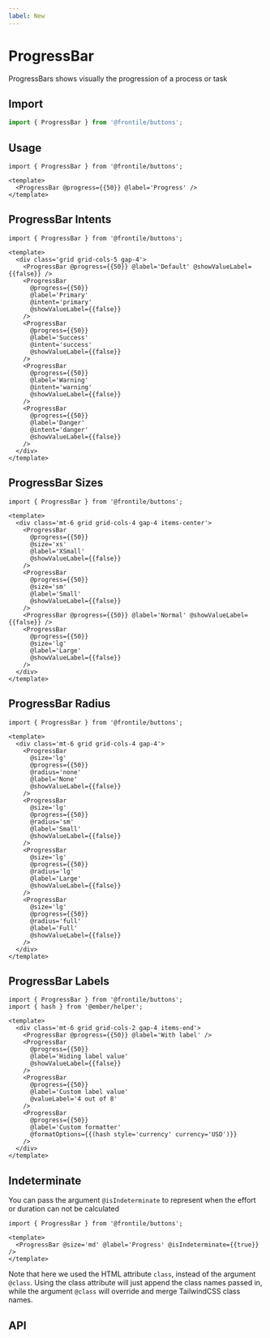 ```yaml
---
label: New
---
```


# ProgressBar

ProgressBars shows visually the progression of a process or task

## Import

```js
import { ProgressBar } from '@frontile/buttons';
```

## Usage

```gjs preview
import { ProgressBar } from '@frontile/buttons';

<template>
  <ProgressBar @progress={{50}} @label='Progress' />
</template>
```

## ProgressBar Intents

```gjs preview
import { ProgressBar } from '@frontile/buttons';

<template>
  <div class='grid grid-cols-5 gap-4'>
    <ProgressBar @progress={{50}} @label='Default' @showValueLabel={{false}} />
    <ProgressBar
      @progress={{50}}
      @label='Primary'
      @intent='primary'
      @showValueLabel={{false}}
    />
    <ProgressBar
      @progress={{50}}
      @label='Success'
      @intent='success'
      @showValueLabel={{false}}
    />
    <ProgressBar
      @progress={{50}}
      @label='Warning'
      @intent='warning'
      @showValueLabel={{false}}
    />
    <ProgressBar
      @progress={{50}}
      @label='Danger'
      @intent='danger'
      @showValueLabel={{false}}
    />
  </div>
</template>
```

## ProgressBar Sizes

```gjs preview
import { ProgressBar } from '@frontile/buttons';

<template>
  <div class='mt-6 grid grid-cols-4 gap-4 items-center'>
    <ProgressBar
      @progress={{50}}
      @size='xs'
      @label='XSmall'
      @showValueLabel={{false}}
    />
    <ProgressBar
      @progress={{50}}
      @size='sm'
      @label='Small'
      @showValueLabel={{false}}
    />
    <ProgressBar @progress={{50}} @label='Normal' @showValueLabel={{false}} />
    <ProgressBar
      @progress={{50}}
      @size='lg'
      @label='Large'
      @showValueLabel={{false}}
    />
  </div>
</template>
```

## ProgressBar Radius

```gjs preview
import { ProgressBar } from '@frontile/buttons';

<template>
  <div class='mt-6 grid grid-cols-4 gap-4'>
    <ProgressBar
      @size='lg'
      @progress={{50}}
      @radius='none'
      @label='None'
      @showValueLabel={{false}}
    />
    <ProgressBar
      @size='lg'
      @progress={{50}}
      @radius='sm'
      @label='Small'
      @showValueLabel={{false}}
    />
    <ProgressBar
      @size='lg'
      @progress={{50}}
      @radius='lg'
      @label='Large'
      @showValueLabel={{false}}
    />
    <ProgressBar
      @size='lg'
      @progress={{50}}
      @radius='full'
      @label='Full'
      @showValueLabel={{false}}
    />
  </div>
</template>
```

## ProgressBar Labels

```gjs preview
import { ProgressBar } from '@frontile/buttons';
import { hash } from '@ember/helper';

<template>
  <div class='mt-6 grid grid-cols-2 gap-4 items-end'>
    <ProgressBar @progress={{50}} @label='With label' />
    <ProgressBar
      @progress={{50}}
      @label='Hiding label value'
      @showValueLabel={{false}}
    />
    <ProgressBar
      @progress={{50}}
      @label='Custom label value'
      @valueLabel='4 out of 8'
    />
    <ProgressBar
      @progress={{50}}
      @label='Custom formatter'
      @formatOptions={{(hash style='currency' currency='USD')}}
    />
  </div>
</template>
```

## Indeterminate

You can pass the argument `@isIndeterminate` to represent when the effort or duration can not be calculated

```gjs preview
import { ProgressBar } from '@frontile/buttons';

<template>
  <ProgressBar @size='md' @label='Progress' @isIndeterminate={{true}} />
</template>
```

Note that here we used the HTML attribute `class`, instead of the argument `@class`.
Using the class attribute will just append the class names passed in, while the
argument `@class` will override and merge TailwindCSS class names.

## API

